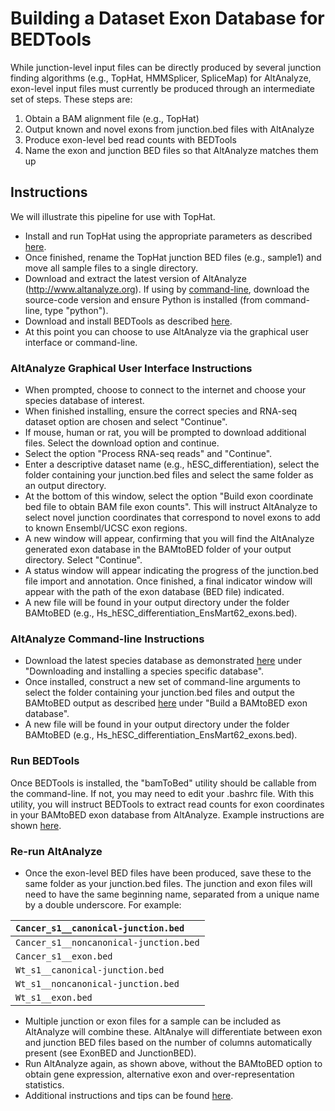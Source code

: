 # Building a Dataset Exon Database for BEDTools #

While junction-level input files can be directly produced by several junction finding algorithms (e.g., TopHat, HMMSplicer, SpliceMap) for AltAnalyze, exon-level input files must currently be produced through an intermediate set of steps. These steps are:
  1. Obtain a BAM alignment file (e.g., TopHat)
  1. Output known and novel exons from junction.bed files with AltAnalyze
  1. Produce exon-level bed read counts with BEDTools
  1. Name the exon and junction BED files so that AltAnalyze matches them up

## Instructions ##

We will illustrate this pipeline for use with TopHat.
  * Install and run TopHat using the appropriate parameters as described [here](TopHat.md).
  * Once finished, rename the TopHat junction BED files (e.g., sample1) and move all sample files to a single directory.
  * Download and extract the latest version of AltAnalyze (http://www.altanalyze.org). If using by [command-line](RNASeqCommandLine.md), download the source-code version and ensure Python is installed (from command-line, type "python").
  * Download and install BEDTools as described [here](BEDTools.md).
  * At this point you can choose to use AltAnalyze via the graphical user interface or command-line.

### AltAnalyze Graphical User Interface Instructions ###

  * When prompted, choose to connect to the internet and choose your species database of interest.
  * When finished installing, ensure the correct species and RNA-seq dataset option are chosen and select "Continue".
  * If mouse, human or rat, you will be prompted to download additional files. Select the download option and continue.
  * Select the option "Process RNA-seq reads" and "Continue".
  * Enter a descriptive dataset name (e.g., hESC\_differentiation), select the folder containing your junction.bed files and select the same folder as an output directory.
  * At the bottom of this window, select the option "Build exon coordinate bed file to obtain BAM file exon counts". This will instruct AltAnalyze to select novel junction coordinates that correspond to novel exons to add to known Ensembl/UCSC exon regions.
  * A new window will appear, confirming that you will find the AltAnalyze generated exon database in the BAMtoBED folder of your output directory. Select "Continue".
  * A status window will appear indicating the progress of the junction.bed file import and annotation. Once finished, a final indicator window will appear with the path of the exon database (BED file) indicated.
  * A new file will be found in your output directory under the folder BAMtoBED (e.g., Hs\_hESC\_differentiation\_EnsMart62\_exons.bed).

### AltAnalyze Command-line Instructions ###

  * Download the latest species database as demonstrated [here](RNASeqCommandLine.md) under "Downloading and installing a species specific database".
  * Once installed, construct a new set of command-line arguments to select the folder containing your junction.bed files and output the BAMtoBED output as described [here](RNASeqCommandLine.md) under "Build a BAMtoBED exon database".
  * A new file will be found in your output directory under the folder BAMtoBED (e.g., Hs\_hESC\_differentiation\_EnsMart62\_exons.bed).

### Run BEDTools ###

Once BEDTools is installed, the "bamToBed" utility should be callable from the command-line. If not, you may need to edit your .bashrc file. With this utility, you will instruct BEDTools to extract read counts for exon coordinates in your BAMtoBED exon database from AltAnalyze. Example instructions are shown [here](BEDTools.md).

### Re-run AltAnalyze ###

  * Once the exon-level BED files have been produced, save these to the same folder as your junction.bed files. The junction and exon files will need to have the same beginning name, separated from a unique name by a double underscore. For example:

|`Cancer_s1__canonical-junction.bed`|
|:----------------------------------|
|`Cancer_s1__noncanonical-junction.bed`|
|`Cancer_s1__exon.bed`              |
|`Wt_s1__canonical-junction.bed`    |
|`Wt_s1__noncanonical-junction.bed` |
|`Wt_s1__exon.bed`                  |

  * Multiple junction or exon files for a sample can be included as AltAnalyze will combine these. AltAnalye will differentiate between exon and junction BED files based on the number of columns automatically present (see ExonBED and JunctionBED).
  * Run AltAnalyze again, as shown above, without the BAMtoBED option to obtain gene expression, alternative exon and over-representation statistics.
  * Additional instructions and tips can be found [here](Tutorial_AltExpression_RNASeq.md).